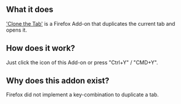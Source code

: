 ## What it does

['Clone the Tab'](https://addons.mozilla.org/de/firefox/addon/clone-the-tab/ "Clone the Tab") is a Firefox Add-on that duplicates the current tab and opens it.

## How does it work?

Just click the icon of this Add-on or press "Ctrl+Y" / "CMD+Y".

## Why does this addon exist?

Firefox did not implement a key-combination to duplicate a tab.